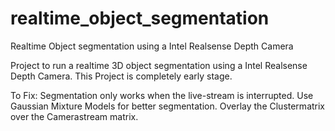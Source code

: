 # realtime_object_segmentation
Realtime Object segmentation using a Intel Realsense Depth Camera

Project to run a realtime 3D object segmentation using a Intel Realsense Depth Camera. This Project is completely early stage. 

To Fix:
Segmentation only works when the live-stream is interrupted.
Use Gaussian Mixture Models for better segmentation.
Overlay the Clustermatrix over the Camerastream matrix.
